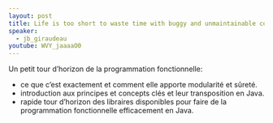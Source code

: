 ```yaml
---
layout: post
title: Life is too short to waste time with buggy and unmaintainable code!
speaker:
  - jb_giraudeau
youtube: WVY_jaaaaO0
---
```

Un petit tour d’horizon de la programmation fonctionnelle:
* ce que c’est exactement et comment elle apporte modularité et sûreté.
* introduction aux principes et concepts clés et leur transposition en Java.
* rapide tour d’horizon des libraires disponibles pour faire de la programmation fonctionnelle efficacement en Java.
